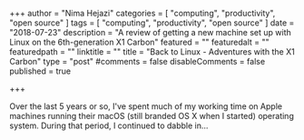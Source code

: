 +++
author = "Nima Hejazi"
categories = [ "computing", "productivity", "open source" ]
tags = [ "computing", "productivity", "open source" ]
date = "2018-07-23"
description = "A review of getting a new machine set up with Linux on the 6th-generation X1 Carbon"
featured = ""
featuredalt = ""
featuredpath = ""
linktitle = ""
title = "Back to Linux - Adventures with the X1 Carbon"
type = "post"
#comments = false
disableComments = false
published = true

+++

Over the last 5 years or so, I've spent much of my working time on Apple
machines running their macOS (still branded OS X when I started) operating
system. During that period, I continued to dabble in...
